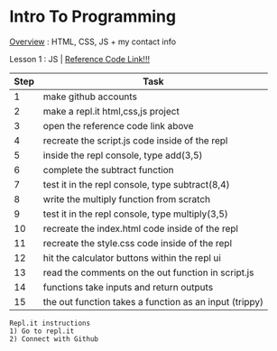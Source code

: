# Intro To Programming
<a href = "/lessons/overview.html">Overview</a> : HTML, CSS, JS + my contact info

Lesson 1 : JS | <a href = "https://github.com/jacoby149/calculator">Reference Code Link!!!</a>

| Step | Task                                                   |
| ---- | ------------------------------------------------------ |
| 1    | make github accounts                                   |
| 2    | make a repl.it html,css,js project                     |
| 3    | open the reference code link above                     |
| 4    | recreate the script.js code inside of the repl         |
| 5    | inside the repl console, type add(3,5)                 |
| 6    | complete the subtract function                         |
| 7    | test it in the repl console, type subtract(8,4)        |
| 8    | write the multiply function from scratch               |
| 9    | test it in the repl console, type multiply(3,5)        |
| 10   | recreate the index.html code inside of the repl        |
| 11   | recreate the style.css code inside of the repl         |
| 12   | hit the calculator buttons within the repl ui          |
| 13   | read the comments on the out function in script.js     |
| 14   | functions take inputs and return outputs               |
| 15   | the out function takes a function as an input (trippy) |

```
Repl.it instructions
1) Go to repl.it
2) Connect with Github
```
